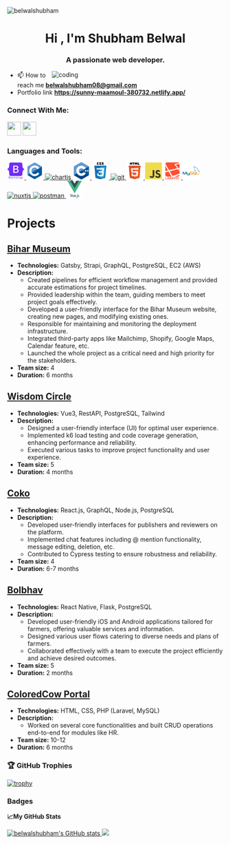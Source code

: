 <p align="left"> <img src="https://komarev.com/ghpvc/?username=belwalshubham&label=Profile%20views&color=0e75b6&style=flat" alt="belwalshubham" /> </p>
<h1 align="center">Hi , I'm Shubham Belwal</h1>
<h3 align="center">A passionate web developer.</h3>
<img align="right" alt="coding" width="400" src="https://camo.githubusercontent.com/cae12fddd9d6982901d82580bdf321d81fb299141098ca1c2d4891870827bf17/68747470733a2f2f6d69726f2e6d656469756d2e636f6d2f6d61782f313336302f302a37513379765349765f7430696f4a2d5a2e676966">

- 📫 How to reach me **belwalshubham08@gmail.com**
- Portfolio link   **https://sunny-maamoul-380732.netlify.app/**
<h3 align="left">Connect With Me:</h3> 
<a href="https://www.linkedin.com/in/belu123" target="_blank" rel="noreferrer"><img src="https://raw.githubusercontent.com/danielcranney/readme-generator/main/public/icons/socials/linkedin.svg" width="32" height="32" /></a>
 <a href="https://www.twitter.com/ShubhamBelwal08" target="_blank" rel="noreferrer"><img src="https://raw.githubusercontent.com/danielcranney/readme-generator/main/public/icons/socials/twitter.svg" width="32" height="32" /></a>
<p align="left">
<h3 align="left">Languages and Tools:</h3>
<p align="left"> <a href="https://getbootstrap.com" target="_blank" rel="noreferrer"> <img src="https://raw.githubusercontent.com/devicons/devicon/master/icons/bootstrap/bootstrap-plain-wordmark.svg" alt="bootstrap" width="40" height="40"/> </a> <a href="https://www.cprogramming.com/" target="_blank" rel="noreferrer"> <img src="https://raw.githubusercontent.com/devicons/devicon/master/icons/c/c-original.svg" alt="c" width="40" height="40"/> </a> <a href="https://www.chartjs.org" target="_blank" rel="noreferrer"> <img src="https://www.chartjs.org/media/logo-title.svg" alt="chartjs" width="40" height="40"/> </a> <a href="https://www.w3schools.com/cpp/" target="_blank" rel="noreferrer"> <img src="https://raw.githubusercontent.com/devicons/devicon/master/icons/cplusplus/cplusplus-original.svg" alt="cplusplus" width="40" height="40"/> </a> <a href="https://www.w3schools.com/css/" target="_blank" rel="noreferrer"> <img src="https://raw.githubusercontent.com/devicons/devicon/master/icons/css3/css3-original-wordmark.svg" alt="css3" width="40" height="40"/> </a> <a href="https://git-scm.com/" target="_blank" rel="noreferrer"> <img src="https://www.vectorlogo.zone/logos/git-scm/git-scm-icon.svg" alt="git" width="40" height="40"/> </a> <a href="https://www.w3.org/html/" target="_blank" rel="noreferrer"> <img src="https://raw.githubusercontent.com/devicons/devicon/master/icons/html5/html5-original-wordmark.svg" alt="html5" width="40" height="40"/> </a> <a href="https://developer.mozilla.org/en-US/docs/Web/JavaScript" target="_blank" rel="noreferrer"> <img src="https://raw.githubusercontent.com/devicons/devicon/master/icons/javascript/javascript-original.svg" alt="javascript" width="40" height="40"/> </a> <a href="https://laravel.com/" target="_blank" rel="noreferrer"> <img src="https://raw.githubusercontent.com/devicons/devicon/master/icons/laravel/laravel-plain-wordmark.svg" alt="laravel" width="40" height="40"/> </a> <a href="https://www.mysql.com/" target="_blank" rel="noreferrer"> <img src="https://raw.githubusercontent.com/devicons/devicon/master/icons/mysql/mysql-original-wordmark.svg" alt="mysql" width="40" height="40"/> </a> <a href="https://nuxtjs.org/" target="_blank" rel="noreferrer"> <img src="https://www.vectorlogo.zone/logos/nuxtjs/nuxtjs-icon.svg" alt="nuxtjs" width="40" height="40"/> </a> <a href="https://postman.com" target="_blank" rel="noreferrer"> <img src="https://www.vectorlogo.zone/logos/getpostman/getpostman-icon.svg" alt="postman" width="40" height="40"/> </a> <a href="https://vuejs.org/" target="_blank" rel="noreferrer"> <img src="https://raw.githubusercontent.com/devicons/devicon/master/icons/vuejs/vuejs-original-wordmark.svg" alt="vuejs" width="40" height="40"/> </a> </p>

# Projects

## [Bihar Museum](https://www.biharmuseum.org/)
- **Technologies:** Gatsby, Strapi, GraphQL, PostgreSQL, EC2 (AWS)
- **Description:**
  - Created pipelines for efficient workflow management and provided accurate estimations for project timelines.
  - Provided leadership within the team, guiding members to meet project goals effectively.
  - Developed a user-friendly interface for the Bihar Museum website, creating new pages, and modifying existing ones.
  - Responsible for maintaining and monitoring the deployment infrastructure.
  - Integrated third-party apps like Mailchimp, Shopify, Google Maps, Calendar feature, etc.
  - Launched the whole project as a critical need and high priority for the stakeholders.
- **Team size:** 4
- **Duration:** 6 months

## [Wisdom Circle](https://wisdomcircle.com/)
- **Technologies:** Vue3, RestAPI, PostgreSQL, Tailwind
- **Description:**
  - Designed a user-friendly interface (UI) for optimal user experience.
  - Implemented k6 load testing and code coverage generation, enhancing performance and reliability.
  - Executed various tasks to improve project functionality and user experience.
- **Team size:** 5
- **Duration:** 4 months

## [Coko](https://coko.foundation)
- **Technologies:** React.js, GraphQL, Node.js, PostgreSQL
- **Description:**
  - Developed user-friendly interfaces for publishers and reviewers on the platform.
  - Implemented chat features including @ mention functionality, message editing, deletion, etc.
  - Contributed to Cypress testing to ensure robustness and reliability.
- **Team size:** 4
- **Duration:** 6-7 months

## [Bolbhav](https://play.google.com/store/apps/details?id=com.listag&hl=en_IN&gl=US&pli=1)
- **Technologies:** React Native, Flask, PostgreSQL
- **Description:**
  - Developed user-friendly iOS and Android applications tailored for farmers, offering valuable services and information.
  - Designed various user flows catering to diverse needs and plans of farmers.
  - Collaborated effectively with a team to execute the project efficiently and achieve desired outcomes.
- **Team size:** 5
- **Duration:** 2 months

## [ColoredCow Portal](http://github.com/coloredcow/portal)
- **Technologies:** HTML, CSS, PHP (Laravel, MySQL)
- **Description:**
  - Worked on several core functionalities and built CRUD operations end-to-end for modules like HR.
- **Team size:** 10-12
- **Duration:** 6 months


### 🏆 GitHub Trophies

[![trophy](https://github-profile-trophy.vercel.app/?username=belwalshubham&margin-w=15)](https://github.com/belwalshubham/github-profile-trophy)
### Badges

<b>&#x1f4c8;My GitHub Stats</b>

<p align = "left">
<a href="http://www.github.com/belwalshubham">
<img src="https://github-readme-stats.vercel.app/api?username=belwalshubham&show_icons=true&hide=&count_private=true&title_color=0891b2&text_color=ffffff&icon_color=0891b2&bg_color=1c1917&hide_border=true&show_icons=true" alt="belwalshubham's GitHub stats" width = 400 />
</a>
<a href="http://www.github.com/belwalshubham">
<img src="https://github-readme-streak-stats.herokuapp.com/?user=belwalshubham&stroke=ffffff&background=1c1917&ring=0891b2&fire=0891b2&currStreakNum=ffffff&currStreakLabel=0891b2&sideNums=ffffff&sideLabels=ffffff&dates=ffffff&hide_border=true" width = 400/>
</a>
</p>

